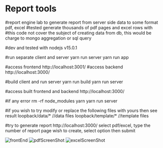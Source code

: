# Report tools
#report engine lab to generate report from server side data to some format pdf, excel 
#tested generate thousands of pdf pages and excel rows with
#this code not cover the subject of creating data from db, this would be charge to mongo aggregation or sql query

#dev and tested with nodejs v15.0.1

#run separate client and server 
yarn run server 
yarn run app 

#access frontend 
http://localhost:3001/
#access backend 
http://localhost:3000/


#build client and run server
yarn run build
yarn run server 

#access built frontend and backend 
http://localhost:3000/

#if any error
rm -rf node_modules
yarn 
yarn run server

#if you wish to try modify or replace the following files with yours then see result
loopback/data/* //data files
loopback/template/* //template files

#try to generate report
http://localhost:3000/
select pdf/excel, type the number of report page wish to create, select option then submit

![frontEnd](https://user-images.githubusercontent.com/89018674/132648889-dcb8c279-7470-4aa3-b826-46d0eb8b52ec.jpg)
![pdfScreenShot](https://user-images.githubusercontent.com/89018674/132648941-9313c3c9-ba85-476d-9502-8874a87948bf.jpg)
![excelScreenShot](https://user-images.githubusercontent.com/89018674/132648967-05afaa9c-c162-4fb5-b474-65190c95ae25.jpg)
